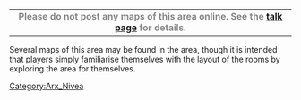 |                                                                                                                                                 |
|:-----------------------------------------------------------------------------------------------------------------------------------------------:|
| <FONT COLOR="88888888"><b>Please do not post any maps of this area online. See the [talk page](Category_talk:Arx_Nivea "wikilink") for details. |

Several maps of this area may be found in the area, though it is
intended that players simply familiarise themselves with the layout of
the rooms by exploring the area for themselves.

[Category:Arx_Nivea](Category:Arx_Nivea "wikilink")
